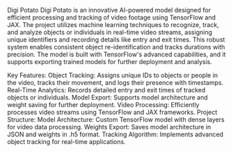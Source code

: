 Digi Potato
Digi Potato is an innovative AI-powered model designed for efficient processing and tracking of video footage using TensorFlow and JAX. The project utilizes machine learning techniques to recognize, track, and analyze objects or individuals in real-time video streams, assigning unique identifiers and recording details like entry and exit times. This robust system enables consistent object re-identification and tracks durations with precision. The model is built with TensorFlow's advanced capabilities, and it supports exporting trained models for further deployment and analysis.

Key Features:
Object Tracking: Assigns unique IDs to objects or people in the video, tracks their movement, and logs their presence with timestamps.
Real-Time Analytics: Records detailed entry and exit times of tracked objects or individuals.
Model Export: Supports model architecture and weight saving for further deployment.
Video Processing: Efficiently processes video streams using TensorFlow and JAX frameworks.
Project Structure:
Model Architecture: Custom TensorFlow model with dense layers for video data processing.
Weights Export: Saves model architecture in JSON and weights in .h5 format.
Tracking Algorithm: Implements advanced object tracking for real-time applications.
